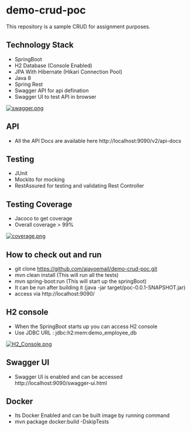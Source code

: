 # demo-crud-poc

This repository is a sample CRUD for assignment purposes.

## Technology Stack
   - SpringBoot
   - H2 Database (Console Enabled)
   - JPA With Hibernate (Hikari Connection Pool)
   - Java 8
   - Spring Rest
   - Swagger API for api defination
   - Swagger UI to test API in browser
   
   [![swagger.png](https://s33.postimg.cc/w088shvtr/swagger.png)](https://postimg.cc/image/d7wdowzff/)  
   
 ## API
   - All the API Docs are available here http://localhost:9090/v2/api-docs  
   
 
 ## Testing
   - JUnit
   - Mockito for mocking
   - RestAssured for testing and validating Rest Controller
   
 ## Testing Coverage
   - Jacoco to get coverage
   - Overall coverage > 99%
   
   [![coverage.png](https://s33.postimg.cc/5um1mu127/coverage.png)](https://postimg.cc/image/mv4xvie3f/)
   
 
 ## How to check out and run
 
  - git clone https://github.com/ajayoemail/demo-crud-poc.git
  - mvn clean install (This will run all the tests)
  - mvn spring-boot:run (This will start up the springBoot)
  - It can be run after building it (java -jar target/poc-0.0.1-SNAPSHOT.jar)
  - access via http://localhost:9090/
  
 ## H2 console
  - When the SpringBoot starts up you can access H2 console
  - Use JDBC URL : jdbc:h2:mem:demo_employee_db
  
  [![H2_Console.png](https://s33.postimg.cc/hjq1avcm7/H2_Console.png)](https://postimg.cc/image/y7hjdd7dn/)
  
 ## Swagger UI
  - Swagger UI is enabled and can be accessed http://localhost:9090/swagger-ui.html
  
 ## Docker
   - Its Docker Enabled and can be built image by running command 
   - mvn package docker:build -DskipTests
 
  
 
 
    
   
